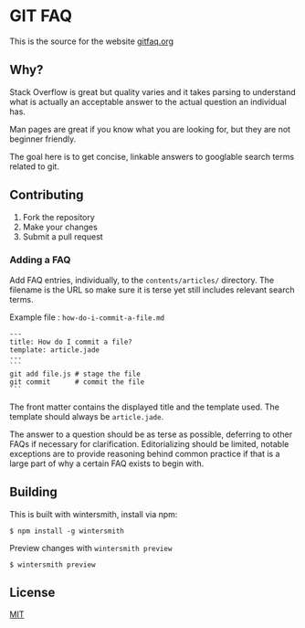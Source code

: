 # GIT FAQ

This is the source for the website [gitfaq.org](http://gitfaq.org)

## Why?

Stack Overflow is great but quality varies and it takes parsing to understand what is actually an acceptable answer to
the actual question an individual has.

Man pages are great if you know what you are looking for, but they are not beginner friendly.

The goal here is to get concise, linkable answers to googlable search terms related to git.

## Contributing

1. Fork the repository
2. Make your changes
3. Submit a pull request

### Adding a FAQ

Add FAQ entries, individually, to the `contents/articles/` directory. The filename is the URL so make sure it is terse
yet still includes relevant search terms.

Example file : `how-do-i-commit-a-file.md`

    ---
    title: How do I commit a file?
    template: article.jade
    ---
    ```
    git add file.js # stage the file
    git commit      # commit the file
    ```
 
The front matter contains the displayed title and the template used. The template should always be `article.jade`.

The answer to a question should be as terse as possible, deferring to other FAQs if necessary for clarification.
Editorializing should be limited, notable exceptions are to provide reasoning behind common practice if that
is a large part of why a certain FAQ exists to begin with.

## Building

This is built with wintersmith, install via npm:

```
$ npm install -g wintersmith
```

Preview changes with `wintersmith preview`

```
$ wintersmith preview
```

## License

[MIT](http://opensource.org/licenses/MIT)
